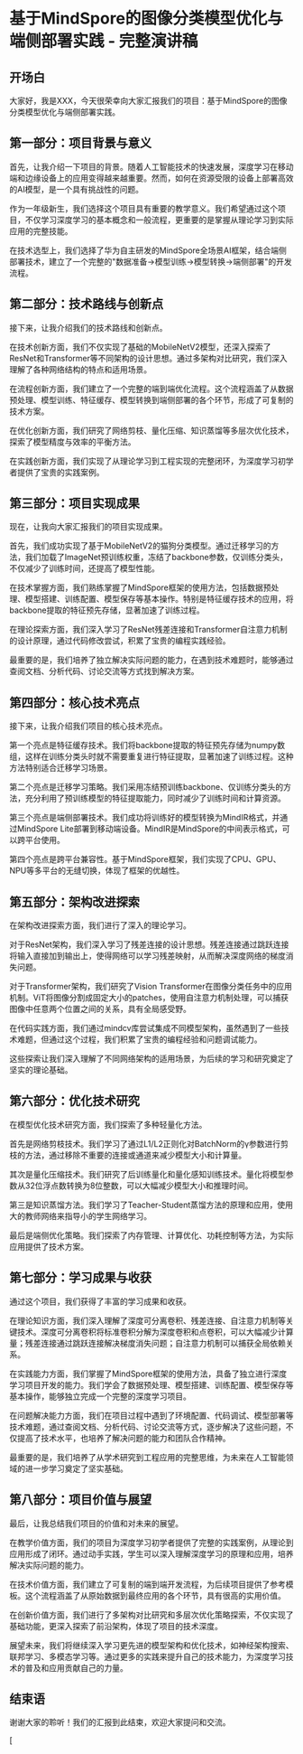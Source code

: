 

# 基于MindSpore的图像分类模型优化与端侧部署实践 - 完整演讲稿

## 开场白

大家好，我是XXX，今天很荣幸向大家汇报我们的项目：基于MindSpore的图像分类模型优化与端侧部署实践。

## 第一部分：项目背景与意义

首先，让我介绍一下项目的背景。随着人工智能技术的快速发展，深度学习在移动端和边缘设备上的应用变得越来越重要。然而，如何在资源受限的设备上部署高效的AI模型，是一个具有挑战性的问题。

作为一年级新生，我们选择这个项目具有重要的教学意义。我们希望通过这个项目，不仅学习深度学习的基本概念和一般流程，更重要的是掌握从理论学习到实际应用的完整技能。

在技术选型上，我们选择了华为自主研发的MindSpore全场景AI框架，结合端侧部署技术，建立了一个完整的"数据准备→模型训练→模型转换→端侧部署"的开发流程。

## 第二部分：技术路线与创新点

接下来，让我介绍我们的技术路线和创新点。

在技术创新方面，我们不仅实现了基础的MobileNetV2模型，还深入探索了ResNet和Transformer等不同架构的设计思想。通过多架构对比研究，我们深入理解了各种网络结构的特点和适用场景。

在流程创新方面，我们建立了一个完整的端到端优化流程。这个流程涵盖了从数据预处理、模型训练、特征缓存、模型转换到端侧部署的各个环节，形成了可复制的技术方案。

在优化创新方面，我们研究了网络剪枝、量化压缩、知识蒸馏等多层次优化技术，探索了模型精度与效率的平衡方法。

在实践创新方面，我们实现了从理论学习到工程实现的完整闭环，为深度学习初学者提供了宝贵的实践案例。

## 第三部分：项目实现成果

现在，让我向大家汇报我们的项目实现成果。

首先，我们成功实现了基于MobileNetV2的猫狗分类模型。通过迁移学习的方法，我们加载了ImageNet预训练权重，冻结了backbone参数，仅训练分类头，不仅减少了训练时间，还提高了模型性能。

在技术掌握方面，我们熟练掌握了MindSpore框架的使用方法，包括数据预处理、模型搭建、训练配置、模型保存等基本操作。特别是特征缓存技术的应用，将backbone提取的特征预先存储，显著加速了训练过程。

在理论探索方面，我们深入学习了ResNet残差连接和Transformer自注意力机制的设计原理，通过代码修改尝试，积累了宝贵的编程实践经验。

最重要的是，我们培养了独立解决实际问题的能力，在遇到技术难题时，能够通过查阅文档、分析代码、讨论交流等方式找到解决方案。

## 第四部分：核心技术亮点

接下来，让我介绍我们项目的核心技术亮点。

第一个亮点是特征缓存技术。我们将backbone提取的特征预先存储为numpy数组，这样在训练分类头时就不需要重复进行特征提取，显著加速了训练过程。这种方法特别适合迁移学习场景。

第二个亮点是迁移学习策略。我们采用冻结预训练backbone、仅训练分类头的方法，充分利用了预训练模型的特征提取能力，同时减少了训练时间和计算资源。

第三个亮点是端侧部署技术。我们成功将训练好的模型转换为MindIR格式，并通过MindSpore Lite部署到移动端设备。MindIR是MindSpore的中间表示格式，可以跨平台使用。

第四个亮点是跨平台兼容性。基于MindSpore框架，我们实现了CPU、GPU、NPU等多平台的无缝切换，体现了框架的优越性。

## 第五部分：架构改进探索

在架构改进探索方面，我们进行了深入的理论学习。

对于ResNet架构，我们深入学习了残差连接的设计思想。残差连接通过跳跃连接将输入直接加到输出上，使得网络可以学习残差映射，从而解决深度网络的梯度消失问题。

对于Transformer架构，我们研究了Vision Transformer在图像分类任务中的应用机制。ViT将图像分割成固定大小的patches，使用自注意力机制处理，可以捕获图像中任意两个位置之间的关系，具有全局感受野。

在代码实践方面，我们通过mindcv库尝试集成不同模型架构，虽然遇到了一些技术难题，但通过这个过程，我们积累了宝贵的编程经验和问题调试能力。

这些探索让我们深入理解了不同网络架构的适用场景，为后续的学习和研究奠定了坚实的理论基础。

## 第六部分：优化技术研究

在模型优化技术研究方面，我们探索了多种轻量化方法。

首先是网络剪枝技术。我们学习了通过L1/L2正则化对BatchNorm的γ参数进行剪枝的方法，通过移除不重要的连接或通道来减少模型大小和计算量。

其次是量化压缩技术。我们研究了后训练量化和量化感知训练技术。量化将模型参数从32位浮点数转换为8位整数，可以大幅减少模型大小和推理时间。

第三是知识蒸馏方法。我们学习了Teacher-Student蒸馏方法的原理和应用，使用大的教师网络来指导小的学生网络学习。

最后是端侧优化策略。我们探索了内存管理、计算优化、功耗控制等方法，为实际应用提供了技术方案。

## 第七部分：学习成果与收获

通过这个项目，我们获得了丰富的学习成果和收获。

在理论知识方面，我们深入理解了深度可分离卷积、残差连接、自注意力机制等关键技术。深度可分离卷积将标准卷积分解为深度卷积和点卷积，可以大幅减少计算量；残差连接通过跳跃连接解决梯度消失问题；自注意力机制可以捕获全局依赖关系。

在实践能力方面，我们掌握了MindSpore框架的使用方法，具备了独立进行深度学习项目开发的能力。我们学会了数据预处理、模型搭建、训练配置、模型保存等基本操作，能够独立完成一个完整的深度学习项目。

在问题解决能力方面，我们在项目过程中遇到了环境配置、代码调试、模型部署等技术难题，通过查阅文档、分析代码、讨论交流等方式，逐步解决了这些问题，不仅提高了技术水平，也培养了解决问题的能力和团队合作精神。

最重要的是，我们培养了从学术研究到工程应用的完整思维，为未来在人工智能领域的进一步学习奠定了坚实基础。

## 第八部分：项目价值与展望

最后，让我总结我们项目的价值和对未来的展望。

在教学价值方面，我们的项目为深度学习初学者提供了完整的实践案例，从理论到应用形成了闭环。通过动手实践，学生可以深入理解深度学习的原理和应用，培养解决实际问题的能力。

在技术价值方面，我们建立了可复制的端到端开发流程，为后续项目提供了参考模板。这个流程涵盖了从原始数据到最终应用的各个环节，具有很高的实用价值。

在创新价值方面，我们进行了多架构对比研究和多层次优化策略探索，不仅实现了基础功能，更深入探索了前沿架构，体现了项目的技术深度。

展望未来，我们将继续深入学习更先进的模型架构和优化技术，如神经架构搜索、联邦学习、多模态学习等。通过更多的实践来提升自己的技术能力，为深度学习技术的普及和应用贡献自己的力量。

## 结束语

谢谢大家的聆听！我们的汇报到此结束，欢迎大家提问和交流。


[